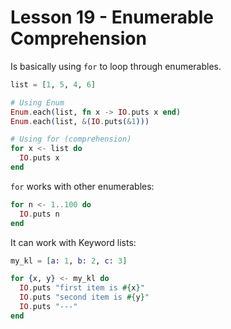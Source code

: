 # Lesson 19 - Enumerable Comprehension

Is basically using `for` to loop through enumerables.

```elixir
list = [1, 5, 4, 6]

# Using Enum
Enum.each(list, fn x -> IO.puts x end)
Enum.each(list, &(IO.puts(&1)))

# Using for (comprehension)
for x <- list do
  IO.puts x
end
```
`for` works with other enumerables:

```elixir
for n <- 1..100 do
  IO.puts n
end
```
It can work with Keyword lists:

```elixir
my_kl = [a: 1, b: 2, c: 3]

for {x, y} <- my_kl do
  IO.puts "first item is #{x}"
  IO.puts "second item is #{y}"
  IO.puts "---"
end
```